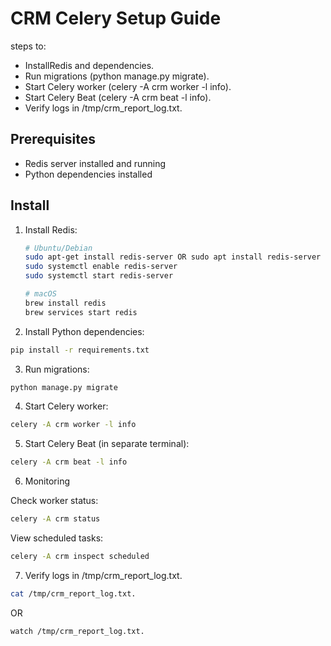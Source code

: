 # CRM Celery Setup Guide

steps to:
    
- InstallRedis and dependencies.
- Run migrations (python manage.py migrate).
- Start Celery worker (celery -A crm worker -l info).
- Start Celery Beat (celery -A crm beat -l info).
- Verify logs in /tmp/crm_report_log.txt.

## Prerequisites
- Redis server installed and running
- Python dependencies installed

## Install

1. Install Redis:
   ```bash
   # Ubuntu/Debian
   sudo apt-get install redis-server OR sudo apt install redis-server
   sudo systemctl enable redis-server
   sudo systemctl start redis-server

   # macOS
   brew install redis
   brew services start redis

2. Install Python dependencies:

```bash
pip install -r requirements.txt
```
3. Run migrations:
```bash
python manage.py migrate
```
4. Start Celery worker:

```bash
celery -A crm worker -l info
```
5. Start Celery Beat (in separate terminal):


```bash
celery -A crm beat -l info
```

6. Monitoring

Check worker status:
```bash
celery -A crm status
```
View scheduled tasks: 
```bash
celery -A crm inspect scheduled
```

7. Verify logs in /tmp/crm_report_log.txt.
```bash
cat /tmp/crm_report_log.txt.
```
OR

```bash
watch /tmp/crm_report_log.txt.
```
